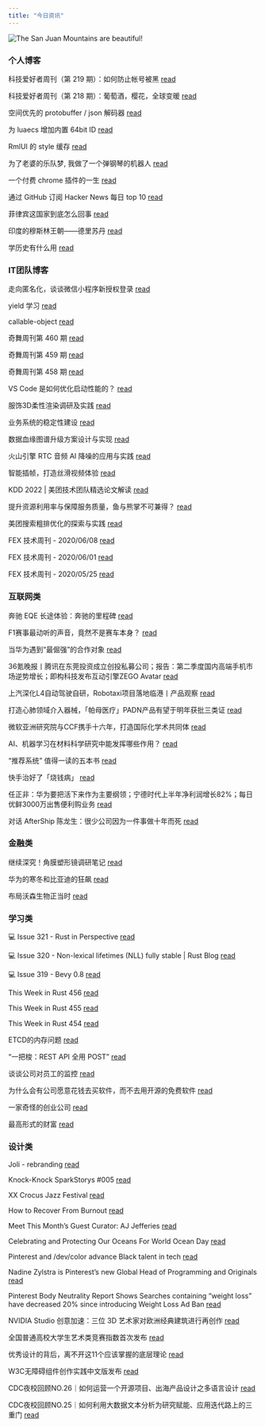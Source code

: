 ```yaml
---
title: "今日资讯"
---
```


![The San Juan Mountains are beautiful!](https://cn.bing.com/th?id=OHR.WheatField_EN-US3537753695_UHD.jpg "San Juan Mountains")

### 个人博客

   科技爱好者周刊（第 219 期）：如何防止帐号被黑 [read](http://www.ruanyifeng.com/blog/2022/08/weekly-issue-219.html)

   科技爱好者周刊（第 218 期）：葡萄酒，樱花，全球变暖 [read](http://www.ruanyifeng.com/blog/2022/08/weekly-issue-218.html)

   空间优先的 protobuffer / json 解码器 [read](https://blog.codingnow.com/2022/08/memory_compat_protobuffer_json_unmarshaling.html)

   为 luaecs 增加内置 64bit ID [read](https://blog.codingnow.com/2022/08/luaecs_eid.html)

   RmlUI 的 style 缓存 [read](https://blog.codingnow.com/2022/07/rmlui_style_cache.html)

   为了老婆的乐队梦, 我做了一个弹钢琴的机器人 [read](https://blog.t9t.io/modsoul-2022-07-29/)

   一个付费 chrome 插件的一生 [read](https://blog.t9t.io/star-history-2021-01-21/)

   通过 GitHub 订阅 Hacker News 每日 top 10 [read](https://blog.t9t.io/headllines-2020-09-03/)

   菲律宾这国家到底怎么回事 [read](https://www.kymjs.com/history/2022/05/11/01)

   印度的穆斯林王朝——德里苏丹 [read](https://www.kymjs.com/pay/history/2022/05/08/01)

   学历史有什么用 [read](https://www.kymjs.com/history/2022/05/04/01)

### IT团队博客

   走向匿名化，谈谈微信小程序新授权登录 [read](http://www.alloyteam.com/2021/04/15431/)

   yield 学习 [read](http://www.alloyteam.com/2021/03/15427/)

   callable-object [read](http://www.alloyteam.com/2021/03/callable-object/)

   奇舞周刊第 460 期 [read](https://weekly.75.team/issue460.html)

   奇舞周刊第 459 期 [read](https://weekly.75.team/issue459.html)

   奇舞周刊第 458 期 [read](https://weekly.75.team/issue458.html)

   VS Code 是如何优化启动性能的？ [read](https://fed.taobao.org/blog/taofed/do71ct/wpsf10)

   服饰3D柔性渲染调研及实践 [read](https://fed.taobao.org/blog/taofed/do71ct/fufsgh)

   业务系统的稳定性建设 [read](https://fed.taobao.org/blog/taofed/do71ct/fc3cy0)

   数据血缘图谱升级方案设计与实现 [read](https://blog.csdn.net/ByteDanceTech/article/details/126434202)

   火山引擎 RTC 音频 AI 降噪的应用与实践 [read](https://blog.csdn.net/ByteDanceTech/article/details/126416564)

   智能插帧，打造丝滑视频体验 [read](https://blog.csdn.net/ByteDanceTech/article/details/126357576)

   KDD 2022 \| 美团技术团队精选论文解读 [read](https://tech.meituan.com/2022/08/18/acm-sigkdd-2022.html)

   提升资源利用率与保障服务质量，鱼与熊掌不可兼得？ [read](https://tech.meituan.com/2022/08/11/load-auto-regulator.html)

   美团搜索粗排优化的探索与实践 [read](https://tech.meituan.com/2022/08/11/coarse-ranking-exploration-practice.html)

   FEX 技术周刊 - 2020/06/08 [read](http://fex.baidu.com/blog/2020/06/fex-weekly-08//)

   FEX 技术周刊 - 2020/06/01 [read](http://fex.baidu.com/blog/2020/06/fex-weekly-01//)

   FEX 技术周刊 - 2020/05/25 [read](http://fex.baidu.com/blog/2020/05/fex-weekly-25//)

### 互联网类

   奔驰 EQE 长途体验：奔驰的里程碑 [read](http://www.huxiu.com/article/644283.html?f=wangzhan)

   F1赛事最动听的声音，竟然不是赛车本身？ [read](http://www.huxiu.com/article/644046.html?f=wangzhan)

   当华为遇到“最倔强”的合作对象 [read](http://www.huxiu.com/article/643670.html?f=wangzhan)

   36氪晚报丨腾讯在东莞投资成立创投私募公司；报告：第二季度国内高端手机市场逆势增长；即构科技发布互动引擎ZEGO Avatar [read](https://36kr.com/p/1885264398955655)

   上汽深化L4自动驾驶自研，Robotaxi项目落地临港丨产品观察 [read](https://36kr.com/p/1882120724286593)

   打造心肺领域介入器械，「帕母医疗」PADN产品有望于明年获批三类证 [read](https://36kr.com/p/1882231432449153)

   微软亚洲研究院与CCF携手十六年，打造国际化学术共同体 [read](https://www.msra.cn/zh-cn/news/features/msra-ccf)

   AI、机器学习在材料科学研究中能发挥哪些作用？ [read](https://www.msra.cn/zh-cn/news/features/tie-yan-liu-linwang-wang)

   “推荐系统” 值得一读的五本书 [read](https://www.msra.cn/zh-cn/news/features/book-list-on-recommender-systems)

   快手治好了「烧钱病」 [read](http://www.geekpark.net/news/306985)

   任正非：华为要把活下来作为主要纲领；宁德时代上半年净利润增长82%；每日优鲜3000万出售便利购业务 [read](http://www.geekpark.net/news/306965)

   对话 AfterShip 陈龙生：很少公司因为一件事做十年而死 [read](http://www.geekpark.net/news/306895)

### 金融类

   继续深究！角膜塑形镜调研笔记 [read](http://xueqiu.com/7173595940/228888223)

   华为的寒冬和比亚迪的狂飙 [read](http://xueqiu.com/9461130401/228973834)

   布局沃森生物正当时 [read](http://xueqiu.com/3828846123/228970452)

### 学习类

   💻 Issue 321 - Rust in Perspective [read](https://rust.libhunt.com/newsletter/321)

   💻 Issue 320 - Non-lexical lifetimes (NLL) fully stable \| Rust Blog [read](https://rust.libhunt.com/newsletter/320)

   💻 Issue 319 - Bevy 0.8 [read](https://rust.libhunt.com/newsletter/319)

   This Week in Rust 456 [read](https://this-week-in-rust.org/blog/2022/08/17/this-week-in-rust-456/)

   This Week in Rust 455 [read](https://this-week-in-rust.org/blog/2022/08/10/this-week-in-rust-455/)

   This Week in Rust 454 [read](https://this-week-in-rust.org/blog/2022/08/03/this-week-in-rust-454/)

   ETCD的内存问题 [read](https://coolshell.cn/articles/22242.html)

   “一把梭：REST API 全用 POST” [read](https://coolshell.cn/articles/22173.html)

   谈谈公司对员工的监控 [read](https://coolshell.cn/articles/22157.html)

   为什么会有公司愿意花钱去买软件，而不去用开源的免费软件 [read](https://wanqu.co/p/7581?s=rss)

   一家奇怪的创业公司 [read](https://wanqu.co/p/7580?s=rss)

   最高形式的财富 [read](https://wanqu.co/p/7579?s=rss)

### 设计类

   Joli - rebranding [read](https://www.behance.net/gallery/148567241/Joli-rebranding)

   Knock-Knock SparkStorys #005 [read](https://www.behance.net/gallery/150426515/Knock-Knock-SparkStorys-005)

   XX Crocus Jazz Festival [read](https://www.behance.net/gallery/150808393/XX-Crocus-Jazz-Festival)

   How to Recover From Burnout [read](https://medium.com/behance-blog/how-to-recover-from-burnout-d9d783a09c68?source=rss-f5272b7f3182------2)

   Meet This Month’s Guest Curator: AJ Jefferies [read](https://medium.com/behance-blog/meet-this-months-guest-curator-aj-jeffries-df95220b780f?source=rss-f5272b7f3182------2)

   Celebrating and Protecting Our Oceans For World Ocean Day [read](https://medium.com/behance-blog/celebrating-and-protecting-our-oceans-for-world-ocean-day-2c24a64c913e?source=rss-f5272b7f3182------2)

   Pinterest and /dev/color advance Black talent in tech [read](https://newsroom.pinterest.com/en/post/pinterest-and-devcolor-advance-black-talent-in-tech)

   Nadine Zylstra is Pinterest’s new Global Head of Programming and Originals [read](https://newsroom.pinterest.com/en/post/nadine-zylstra-is-pinterests-new-global-head-of-programming-and-originals)

   Pinterest Body Neutrality Report Shows Searches containing “weight loss” have decreased 20% since introducing Weight Loss Ad Ban [read](https://newsroom.pinterest.com/en/post/pinterest-body-neutrality-report-shows-searches-containing-weight-loss-have-decreased-20-since)

   NVIDIA Studio 创意加速：三位 3D 艺术家对欧洲经典建筑进行再创作 [read](https://www.uisdc.com/lazar-herda-cee-2022)

   全国普通高校大学生艺术类竞赛指数首次发布 [read](https://www.uisdc.com/art-competition-index-2022)

   优秀设计的背后，离不开这11个应该掌握的底层理论 [read](https://www.uisdc.com/11-the-underlying-theory-of-design)

   W3C无障碍组件创作实践中文版发布 [read](https://cdc.tencent.com/2022/08/12/w3c%e6%97%a0%e9%9a%9c%e7%a2%8d%e7%bb%84%e4%bb%b6%e5%88%9b%e4%bd%9c%e5%ae%9e%e8%b7%b5%e4%b8%ad%e6%96%87%e7%89%88%e5%8f%91%e5%b8%83/)

   CDC夜校回顾NO.26｜如何运营一个开源项目、出海产品设计之多语言设计 [read](https://cdc.tencent.com/2022/07/19/cdc%e5%a4%9c%e6%a0%a1%e5%9b%9e%e9%a1%beno-26%ef%bd%9c%e5%a6%82%e4%bd%95%e8%bf%90%e8%90%a5%e4%b8%80%e4%b8%aa%e5%bc%80%e6%ba%90%e9%a1%b9%e7%9b%ae%e3%80%81%e5%87%ba%e6%b5%b7%e4%ba%a7%e5%93%81%e8%ae%be/)

   CDC夜校回顾NO.25｜如何利用大数据文本分析为研究赋能、应用迭代路上的三重门 [read](https://cdc.tencent.com/2022/06/08/cdc%e5%a4%9c%e6%a0%a1%e5%9b%9e%e9%a1%beno-25%ef%bd%9c%e5%a6%82%e4%bd%95%e5%88%a9%e7%94%a8%e5%a4%a7%e6%95%b0%e6%8d%ae%e6%96%87%e6%9c%ac%e5%88%86%e6%9e%90%e4%b8%ba%e7%a0%94%e7%a9%b6%e8%b5%8b%e8%83%bd-2/)

